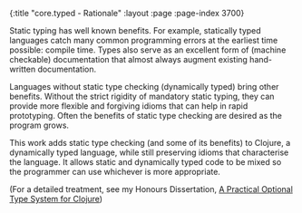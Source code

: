 {:title "core.typed - Rationale"
 :layout :page :page-index 3700}

Static typing has well known benefits. For example, statically typed languages catch many common
programming errors at the earliest time possible: compile time.
Types also serve as an excellent form of (machine checkable) documentation that
almost always augment existing hand-written documentation.

Languages without static type checking (dynamically typed) bring other benefits.
Without the strict rigidity of mandatory static typing, they can provide more flexible and forgiving
idioms that can help in rapid prototyping.
Often the benefits of static type checking are desired as the program grows.

This work adds static type checking (and some of its benefits) to Clojure, a dynamically typed language,
while still preserving idioms that characterise the language.
It allows static and dynamically typed code to be mixed so the programmer can use whichever
is more appropriate.

(For a detailed treatment, see my Honours Dissertation, [A Practical Optional Type System for Clojure](https://github.com/downloads/frenchy64/papers/ambrose-honours.pdf))
